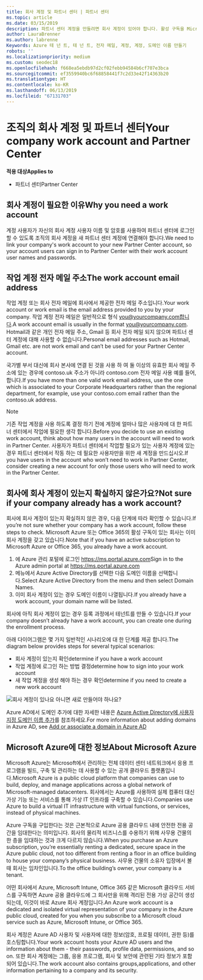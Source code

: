 ```yaml
---
title: 회사 계정 및 파트너 센터 | 파트너 센터
ms.topic: article
ms.date: 03/15/2019
description: 파트너 센터 계정을 만들려면 회사 계정이 있어야 합니다. 활성 구독을 Microsoft Azure 또는 Office 365가 이미 있는 경우 작업 계정입니다.
author: LauraBrenner
ms.author: labrenne
Keywords: Azure 테 넌 트, 테 넌 트, 전자 메일, 계정, 계정, 도메인 이름 만들기
robots: ''
ms.localizationpriority: medium
ms.custom: seodec18
ms.openlocfilehash: f668ea5ebdb97d2cf02febb94584b6cf707e3bca
ms.sourcegitcommit: ef3559940bc6f68858441f7c2d33e42f14363b20
ms.translationtype: HT
ms.contentlocale: ko-KR
ms.lasthandoff: 06/13/2019
ms.locfileid: "67131703"
---
```

# <a name="your-company-work-account-and-partner-center"></a><span data-ttu-id="d3bda-105">조직의 회사 계정 및 파트너 센터</span><span class="sxs-lookup"><span data-stu-id="d3bda-105">Your company work account and Partner Center</span></span>  

<span data-ttu-id="d3bda-106">**적용 대상**</span><span class="sxs-lookup"><span data-stu-id="d3bda-106">**Applies to**</span></span>

-  <span data-ttu-id="d3bda-107">파트너 센터</span><span class="sxs-lookup"><span data-stu-id="d3bda-107">Partner Center</span></span>

## <a name="why-you-need-a-work-account"></a><span data-ttu-id="d3bda-108">회사 계정이 필요한 이유</span><span class="sxs-lookup"><span data-stu-id="d3bda-108">Why you need a work account</span></span>

<span data-ttu-id="d3bda-109">계정 사용자가 자신의 회사 계정 사용자 이름 및 암호를 사용하여 파트너 센터에 로그인할 수 있도록 조직의 회사 계정을 새 파트너 센터 계정에 연결해야 합니다.</span><span class="sxs-lookup"><span data-stu-id="d3bda-109">We need to link your company's work account to your new Partner Center account, so your account users can sign in to Partner Center with their work account user names and passwords.</span></span>

## <a name="the-work-account-email-address"></a><span data-ttu-id="d3bda-110">작업 계정 전자 메일 주소</span><span class="sxs-lookup"><span data-stu-id="d3bda-110">The work account email address</span></span>

<span data-ttu-id="d3bda-111">작업 계정 또는 회사 전자 메일에 회사에서 제공한 전자 메일 주소입니다.</span><span class="sxs-lookup"><span data-stu-id="d3bda-111">Your work account or work email is the email address provided to you by your company.</span></span> <span data-ttu-id="d3bda-112">작업 계정 전자 메일은 일반적으로 형식 you@yourcompany.com합니다.</span><span class="sxs-lookup"><span data-stu-id="d3bda-112">A work account email is usually in the format you@yourcompany.com.</span></span> <span data-ttu-id="d3bda-113">Hotmail과 같은 개인 전자 메일 주소, Gmail 등 회사 전자 메일 되지 않으며 파트너 센터 계정에 대해 사용할 수 없습니다.</span><span class="sxs-lookup"><span data-stu-id="d3bda-113">Personal email addresses such as Hotmail, Gmail etc. are not work email and can’t be used for your Partner Center account.</span></span> 

<span data-ttu-id="d3bda-114">국가별 부서 대신에 회사 본사에 연결 된 것을 사용 하 여 둘 이상의 유효한 회사 메일 주소에 있는 경우에 contoso.uk 주소가 아니라 contoso.com 전자 메일 사용 예를 들어, 합니다.</span><span class="sxs-lookup"><span data-stu-id="d3bda-114">If you have more than one valid work email address, use the one which is associated to your Corporate Headquarters rather than the regional department, for example, use your contoso.com email rather than the contoso.uk address.</span></span>

> [!NOTE]  
>  <span data-ttu-id="d3bda-115">기존 작업 계정을 사용 하도록 결정 하기 전에 계정에 얼마나 많은 사용자에 대 한 파트너 센터에서 작업에 필요한 생각 합니다.</span><span class="sxs-lookup"><span data-stu-id="d3bda-115">Before you decide to use an existing work account, think about how many users in the account will need to work in Partner Center.</span></span> <span data-ttu-id="d3bda-116">사용자가 파트너 센터에서 작업할 필요가 있는 사용자 계정에 있는 경우 파트너 센터에서 작동 하는 데 필요한 사용자만을 위한 새 계정을 만드십시오.</span><span class="sxs-lookup"><span data-stu-id="d3bda-116">If you have users in the account who won’t need to work in Partner Center, consider creating a new account for only those users who will need to work in the Partner Center.</span></span>


## <a name="not-sure-if-your-company-already-has-a-work-account"></a><span data-ttu-id="d3bda-117">회사에 회사 계정이 있는지 확실하지 않은가요?</span><span class="sxs-lookup"><span data-stu-id="d3bda-117">Not sure if your company already has a work account?</span></span>

<span data-ttu-id="d3bda-118">회사에 회사 계정이 있는지 확실하지 않은 경우, 다음 단계에 따라 확인할 수 있습니다.</span><span class="sxs-lookup"><span data-stu-id="d3bda-118">If you’re not sure whether your company has a work account, follow these steps to check.</span></span> <span data-ttu-id="d3bda-119">Microsoft Azure 또는 Office 365의 활성 구독이 있는 회사는 이미 회사 계정을 갖고 있습니다.</span><span class="sxs-lookup"><span data-stu-id="d3bda-119">Note that if you have an active subscription to Microsoft Azure or Office 365, you already have a work account.</span></span>

1.  <span data-ttu-id="d3bda-120">에 Azure 관리 포털에 로그인 https://ms.portal.azure.com</span><span class="sxs-lookup"><span data-stu-id="d3bda-120">Sign in to the Azure admin portal at https://ms.portal.azure.com</span></span>
2.  <span data-ttu-id="d3bda-121">메뉴에서 Azure Active Directory를 선택한 다음 도메인 이름을 선택합니다.</span><span class="sxs-lookup"><span data-stu-id="d3bda-121">Select Azure Active Directory from the menu and then select Domain Names.</span></span>
3.  <span data-ttu-id="d3bda-122">이미 회사 계정이 있는 경우 도메인 이름이 나열됩니다.</span><span class="sxs-lookup"><span data-stu-id="d3bda-122">If you already have a work account, your domain name will be listed.</span></span>

<span data-ttu-id="d3bda-123">회사에 아직 회사 계정이 없는 경우 등록 과정에서 테넌트를 만들 수 있습니다.</span><span class="sxs-lookup"><span data-stu-id="d3bda-123">If your company doesn’t already have a work account, you can create one during the enrollment process.</span></span>

<span data-ttu-id="d3bda-124">아래 다이어그램은 몇 가지 일반적인 시나리오에 대 한 단계를 제공 합니다.</span><span class="sxs-lookup"><span data-stu-id="d3bda-124">The diagram below provides steps for several typical scenarios:</span></span>

- <span data-ttu-id="d3bda-125">회사 계정이 있는지 확인</span><span class="sxs-lookup"><span data-stu-id="d3bda-125">determine if you have a work account</span></span> 
- <span data-ttu-id="d3bda-126">작업 계정에 로그인 하는 방법 결정</span><span class="sxs-lookup"><span data-stu-id="d3bda-126">determine how to sign into your work account</span></span> 
- <span data-ttu-id="d3bda-127">새 작업 계정을 생성 해야 하는 경우 확인</span><span class="sxs-lookup"><span data-stu-id="d3bda-127">determine if you need to create a new work account</span></span>


![회사 계정이 있나요 아니면 새로 만들어야 하나요?](images/onboardingAADFlow.png)

<span data-ttu-id="d3bda-129">Azure AD에서 도메인 추가에 대한 자세한 내용은 [Azure Active Directory에 사용자 지정 도메인 이름 추가](https://docs.microsoft.com/azure/active-directory/active-directory-add-domain)를 참조하세요.</span><span class="sxs-lookup"><span data-stu-id="d3bda-129">For more information about adding domains in Azure AD, see [Add or associate a domain in Azure AD](https://docs.microsoft.com/azure/active-directory/active-directory-add-domain)</span></span>

## <a name="about-microsoft-azure"></a><span data-ttu-id="d3bda-130">Microsoft Azure에 대한 정보</span><span class="sxs-lookup"><span data-stu-id="d3bda-130">About Microsoft Azure</span></span>

<span data-ttu-id="d3bda-131">Microsoft Azure는 Microsoft에서 관리하는 전체 데이터 센터 네트워크에서 응용 프로그램을 빌드, 구축 및 관리하는 데 사용할 수 있는 공개 클라우드 플랫폼입니다.</span><span class="sxs-lookup"><span data-stu-id="d3bda-131">Microsoft Azure is a public cloud platform that companies can use to build, deploy, and manage applications across a global network of Microsoft-managed datacenters.</span></span> <span data-ttu-id="d3bda-132">회사에서는 Azure를 사용하여 실제 컴퓨터 대신 가상 기능 또는 서비스를 통해 가상 IT 인프라를 구축할 수 있습니다.</span><span class="sxs-lookup"><span data-stu-id="d3bda-132">Companies use Azure to build a virtual IT infrastructure with virtual functions, or services, instead of physical machines.</span></span> 

<span data-ttu-id="d3bda-133">Azure 구독을 구입한다는 것은 근본적으로 Azure 공용 클라우드 내에 안전한 전용 공간을 임대한다는 의미입니다. 회사의 물리적 비즈니스를 수용하기 위해 사무용 건물의 한 층을 임대하는 것과 크게 다르지 않습니다.</span><span class="sxs-lookup"><span data-stu-id="d3bda-133">When you purchase an Azure subscription, you’re essentially renting a dedicated, secure space in the Azure public cloud, not too different from renting a floor in an office building to house your company’s physical business.</span></span> <span data-ttu-id="d3bda-134">사무용 건물의 소유자 입장에서 볼 때 회사는 임차인입니다.</span><span class="sxs-lookup"><span data-stu-id="d3bda-134">To the office building’s owner, your company is a tenant.</span></span> 

<span data-ttu-id="d3bda-135">어떤 회사에서 Azure, Microsoft Intune, Office 365 같은 Microsoft 클라우드 서비스를 구독하면 Azure 공용 클라우드에 그 회사만을 위해 격리된 전용 가상 공간이 생성되는데, 이것이 바로 Azure 회사 계정입니다.</span><span class="sxs-lookup"><span data-stu-id="d3bda-135">An Azure work account is a dedicated and isolated virtual representation of your company in the Azure public cloud, created for you when you subscribe to a Microsoft cloud service such as Azure, Microsoft Intune, or Office 365.</span></span> 

<span data-ttu-id="d3bda-136">회사 계정은 Azure AD 사용자 및 사용자에 대한 정보(암호, 프로필 데이터, 권한 등)를 호스팅합니다.</span><span class="sxs-lookup"><span data-stu-id="d3bda-136">Your work account hosts your Azure AD users and the information about them - their passwords, profile data, permissions, and so on.</span></span> <span data-ttu-id="d3bda-137">또한 회사 계정에는 그룹, 응용 프로그램, 회사 및 보안에 관련된 기타 정보가 포함되어 있습니다.</span><span class="sxs-lookup"><span data-stu-id="d3bda-137">The work account also contains groups,applications, and other information pertaining to a company and its security.</span></span> 
